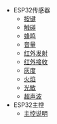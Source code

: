 - ESP32传感器
  - [按键](/esp32/按键传感器)
  - [触碰](/esp32/触碰传感器)
  - [蜂鸣](/esp32/蜂鸣传感器)
  - [音量](/esp32/音量传感器)
  - [红外发射](/esp32/红外发射传感器)
  - [红外接收](/esp32/红外接收传感器)
  - [灰度](/esp32/灰度传感器)
  - [火焰](/esp32/火焰传感器)
  - [光敏](/esp32/光敏传感器)
  - [超声波](/esp32/超声波模块)
- ESP32主控
  - [主控说明](/stm32/ESP32主控V13说明)